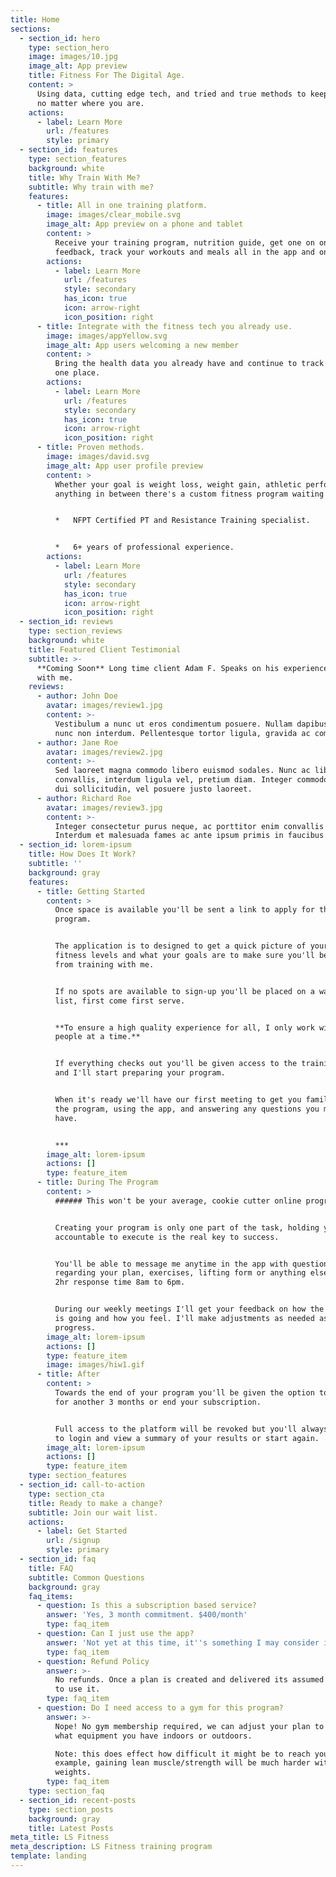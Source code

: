 ```yaml
---
title: Home
sections:
  - section_id: hero
    type: section_hero
    image: images/10.jpg
    image_alt: App preview
    title: Fitness For The Digital Age.
    content: >
      Using data, cutting edge tech, and tried and true methods to keep you fit
      no matter where you are.
    actions:
      - label: Learn More
        url: /features
        style: primary
  - section_id: features
    type: section_features
    background: white
    title: Why Train With Me?
    subtitle: Why train with me?
    features:
      - title: All in one training platform.
        image: images/clear_mobile.svg
        image_alt: App preview on a phone and tablet
        content: >
          Receive your training program, nutrition guide, get one on one
          feedback, track your workouts and meals all in the app and online.
        actions:
          - label: Learn More
            url: /features
            style: secondary
            has_icon: true
            icon: arrow-right
            icon_position: right
      - title: Integrate with the fitness tech you already use.
        image: images/appYellow.svg
        image_alt: App users welcoming a new member
        content: >
          Bring the health data you already have and continue to track it all in
          one place.
        actions:
          - label: Learn More
            url: /features
            style: secondary
            has_icon: true
            icon: arrow-right
            icon_position: right
      - title: Proven methods.
        image: images/david.svg
        image_alt: App user profile preview
        content: >
          Whether your goal is weight loss, weight gain, athletic performance or
          anything in between there's a custom fitness program waiting for you.


          *   NFPT Certified PT and Resistance Training specialist.


          *   6+ years of professional experience.
        actions:
          - label: Learn More
            url: /features
            style: secondary
            has_icon: true
            icon: arrow-right
            icon_position: right
  - section_id: reviews
    type: section_reviews
    background: white
    title: Featured Client Testimonial
    subtitle: >-
      **Coming Soon** Long time client Adam F. Speaks on his experience training
      with me.
    reviews:
      - author: John Doe
        avatar: images/review1.jpg
        content: >-
          Vestibulum a nunc ut eros condimentum posuere. Nullam dapibus quis
          nunc non interdum. Pellentesque tortor ligula, gravida ac commodo eu.
      - author: Jane Roe
        avatar: images/review2.jpg
        content: >-
          Sed laoreet magna commodo libero euismod sodales. Nunc ac libero
          convallis, interdum ligula vel, pretium diam. Integer commodo sem at
          dui sollicitudin, vel posuere justo laoreet.
      - author: Richard Roe
        avatar: images/review3.jpg
        content: >-
          Integer consectetur purus neque, ac porttitor enim convallis vitae.
          Interdum et malesuada fames ac ante ipsum primis in faucibus.
  - section_id: lorem-ipsum
    title: How Does It Work?
    subtitle: ''
    background: gray
    features:
      - title: Getting Started
        content: >
          Once space is available you'll be sent a link to apply for the
          program. 


          The application is to designed to get a quick picture of your current
          fitness levels and what your goals are to make sure you'll benefit
          from training with me. 


          If no spots are available to sign-up you'll be placed on a waiting
          list, first come first serve.


          **To ensure a high quality experience for all, I only work with 10
          people at a time.**


          If everything checks out you'll be given access to the training app
          and I'll start preparing your program. 


          When it's ready we'll have our first meeting to get you familiar with
          the program, using the app, and answering any questions you might
          have.


          ***
        image_alt: lorem-ipsum
        actions: []
        type: feature_item
      - title: During The Program
        content: >
          ###### This won't be your average, cookie cutter online program.


          Creating your program is only one part of the task, holding you
          accountable to execute is the real key to success. 


          You'll be able to message me anytime in the app with questions
          regarding your plan, exercises, lifting form or anything else with a
          2hr response time 8am to 6pm. 


          During our weekly meetings I'll get your feedback on how the program
          is going and how you feel. I'll make adjustments as needed as you
          progress.
        image_alt: lorem-ipsum
        actions: []
        type: feature_item
        image: images/hiw1.gif
      - title: After
        content: >
          Towards the end of your program you'll be given the option to renew
          for another 3 months or end your subscription. 


          Full access to the platform will be revoked but you'll always be able
          to login and view a summary of your results or start again.
        image_alt: lorem-ipsum
        actions: []
        type: feature_item
    type: section_features
  - section_id: call-to-action
    type: section_cta
    title: Ready to make a change?
    subtitle: Join our wait list.
    actions:
      - label: Get Started
        url: /signup
        style: primary
  - section_id: faq
    title: FAQ
    subtitle: Common Questions
    background: gray
    faq_items:
      - question: Is this a subscription based service?
        answer: 'Yes, 3 month commitment. $400/month'
        type: faq_item
      - question: Can I just use the app?
        answer: 'Not yet at this time, it''s something I may consider in the future.'
        type: faq_item
      - question: Refund Policy
        answer: >-
          No refunds. Once a plan is created and delivered its assumed you plan
          to use it.
        type: faq_item
      - question: Do I need access to a gym for this program?
        answer: >-
          Nope! No gym membership required, we can adjust your plan to work with
          what equipment you have indoors or outdoors.

          Note: this does effect how difficult it might be to reach your goal,
          example, gaining lean muscle/strength will be much harder without
          weights.
        type: faq_item
    type: section_faq
  - section_id: recent-posts
    type: section_posts
    background: gray
    title: Latest Posts
meta_title: LS Fitness
meta_description: LS Fitness training program
template: landing
---
```

